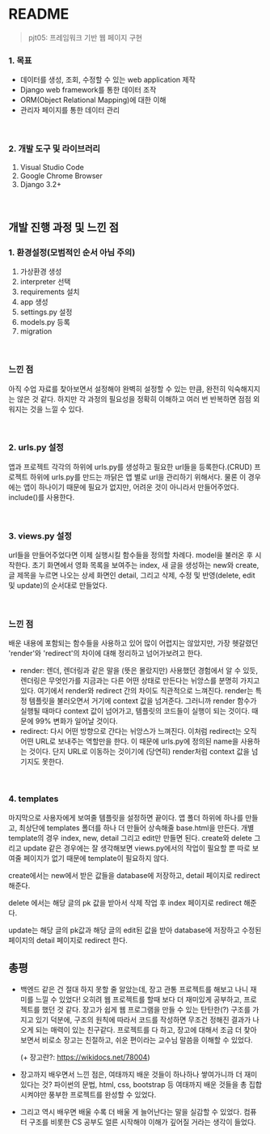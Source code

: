 # README

> pjt05: 프레임워크 기반 웹 페이지 구현

### 1. 목표

- 데이터를 생성, 조회, 수정할 수 있는 web application 제작
- Django web framework를 통한 데이터 조작
- ORM(Object Relational Mapping)에 대한 이해
- 관리자 페이지를 통한 데이터 관리

<br>

### 2. 개발 도구 및 라이브러리

1. Visual Studio Code
2. Google Chrome Browser
3. Django 3.2+

<br>

## 개발 진행 과정 및 느낀 점

### 1. 환경설정(모범적인 순서 아님 주의)

1. 가상환경 생성
2. interpreter 선택
3. requirements 설치
4. app 생성
5. settings.py 설정
6. models.py 등록
7. migration

<br>

### 느낀 점

아직 수업 자료를 찾아보면서 설정해야 완벽히 설정할 수 있는 만큼, 완전히 익숙해지지는 않은 것 같다. 하지만 각 과정의 필요성을 정확히 이해하고 여러 번 반복하면 점점 외워지는 것을 느낄 수 있다.

<br>

### 2. urls.py 설정

앱과 프로젝트 각각의 하위에 urls.py를 생성하고 필요한 url들을 등록한다.(CRUD) 프로젝트 하위에 urls.py를 만드는 까닭은 앱 별로 url을 관리하기 위해서다. 물론 이 경우에는 앱이 하나이기 때문에 필요가 없지만, 어려운 것이 아니라서 만들어주었다. include()를 사용한다.

<br>

### 3. views.py 설정

url들을 만들어주었다면 이제 실행시킬 함수들을 정의할 차례다. model을 불러온 후 시작한다. 초기 화면에서 영화 목록을 보여주는 index, 새 글을 생성하는 new와 create, 글 제목을 누르면 나오는 상세 화면인 detail, 그리고 삭제, 수정 및 반영(delete, edit 및 update)의 순서대로 만들었다.

<br>

### 느낀 점

배운 내용에 포함되는 함수들을 사용하고 있어 많이 어렵지는 않았지만, 가장 헷갈렸던 'render'와 'redirect'의 차이에 대해 정리하고 넘어가보려고 한다.

- render: 렌더, 렌더링과 같은 말을 (뜻은 몰랐지만) 사용했던 경험에서 알 수 있듯, 렌더링은 무엇인가를 지금과는 다른 어떤 상태로 만든다는 뉘앙스를 분명히 가지고 있다. 여기에서 render와 redirect 간의 차이도 직관적으로 느껴진다. render는 특정 템플릿을 불러오면서 거기에 context 값을 넘겨준다. 그러니까 render 함수가 실행될 때마다 context 값이 넘어가고, 템플릿의 코드들이 실행이 되는 것이다. 때문에 99% 변화가 일어날 것이다.
- redirect: 다시 어떤 방향으로 간다는 뉘앙스가 느껴진다. 이처럼 redirect는 오직 어떤 URL로 보내주는 역할만을 한다. 이 때문에 urls.py에 정의된 name을 사용하는 것이다. 단지 URL로 이동하는 것이기에 (당연히) render처럼 context 값을 넘기지도 못한다.

<br>

### 4. templates

마지막으로 사용자에게 보여줄 템플릿을 설정하면 끝이다. 앱 폴더 하위에 하나를 만들고, 최상단에 templates 폴더를 하나 더 만들어 상속해줄 base.html을 만든다. 개별 template의 경우 index, new, detail 그리고 edit만 만들면 된다. create와 delete 그리고 update 같은 경우에는 잘 생각해보면 views.py에서의 작업이 필요할 뿐 따로 보여줄 페이지가 없기 때문에 template이 필요하지 않다.

create에서는 new에서 받은 값들을 database에 저장하고, detail 페이지로 redirect 해준다.

delete 에서는 해당 글의 pk 값을 받아서 삭제 작업 후 index 페이지로 redirect 해준다.

update는 해당 글의 pk값과 해당 글의 edit된 값을 받아 database에 저장하고 수정된 페이지의 detail 페이지로 redirect 한다.



## 총평

- 백엔드 같은 건 절대 하지 못할 줄 알았는데, 장고 관통 프로젝트를 해보고 나니 재미를 느낄 수 있었다! 오히려 웹 프로젝트를 할때 보다 더 재미있게 공부하고, 프로젝트를 했던 것 같다. 장고가 쉽게 웹 프로그램을 만들 수 있는 탄탄한(?) 구조를 가지고 있기 덕분에, 구조의 원칙에 따라서 코드를 작성하면 무조건 정해진 결과가 나오게 되는 매력이 있는 친구같다. 프로젝트를 다 하고, 장고에 대해서 조금 더 찾아보면서 비로소 장고는 친절하고, 쉬운 편이라는 교수님 말씀을 이해할 수 있었다.

  (+ 장고란?: https://wikidocs.net/78004)

- 장고까지 배우면서 느낀 점은, 여태까지 배운 것들이 하나하나 쌓여가니까 더 재미있다는 것? 파이썬의 문법, html, css, bootstrap 등 여태까지 배운 것들을 총 집합시켜야만 풍부한 프로젝트를 완성할 수 있었다.
- 그리고 역시 배우면 배울 수록 더 배울 게 늘어난다는 말을 실감할 수 있었다. 컴퓨터 구조를 비롯한 CS 공부도 얼른 시작해야 이해가 깊어질 거라는 생각이 들었다.
